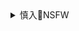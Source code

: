 <details><summary>慎入🔞NSFW</summary>

Not Safe For Work
![](https://upload.wikimedia.org/wikipedia/commons/thumb/d/d3/Biohazard_Symbol_Specification.png/210px-Biohazard_Symbol_Specification.png)

<details><summary><b>风险自理Use At Your Own Risk🈲</summary>

### LOVEPOP] Eri Kitami 北見えり Photoset 06 写真集
https://www.meitucha.com/a/32902
![](http://cdn.xie2.com/a/1/32966/3.jpg)
![](http://cdn.xie2.com/a/1/32966/4.jpg)
![](http://cdn.xie2.com/a/1/32966/7.jpg)
![](http://cdn.xie2.com/a/1/32966/8.jpg)
![](http://cdn.xie2.com/a/1/32966/10.jpg)
![](http://cdn.xie2.com/a/1/32966/27.jpg)
![](http://cdn.xie2.com/a/1/32966/40.jpg)
![](http://cdn.xie2.com/a/1/32966/45.jpg)
![]()

</details>
</details>
